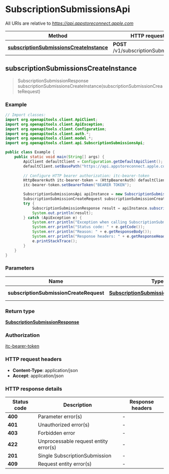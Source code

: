 # SubscriptionSubmissionsApi

All URIs are relative to *https://api.appstoreconnect.apple.com*

| Method | HTTP request | Description |
|------------- | ------------- | -------------|
| [**subscriptionSubmissionsCreateInstance**](SubscriptionSubmissionsApi.md#subscriptionSubmissionsCreateInstance) | **POST** /v1/subscriptionSubmissions |  |



## subscriptionSubmissionsCreateInstance

> SubscriptionSubmissionResponse subscriptionSubmissionsCreateInstance(subscriptionSubmissionCreateRequest)



### Example

```java
// Import classes:
import org.openapitools.client.ApiClient;
import org.openapitools.client.ApiException;
import org.openapitools.client.Configuration;
import org.openapitools.client.auth.*;
import org.openapitools.client.model.*;
import org.openapitools.client.api.SubscriptionSubmissionsApi;

public class Example {
    public static void main(String[] args) {
        ApiClient defaultClient = Configuration.getDefaultApiClient();
        defaultClient.setBasePath("https://api.appstoreconnect.apple.com");
        
        // Configure HTTP bearer authorization: itc-bearer-token
        HttpBearerAuth itc-bearer-token = (HttpBearerAuth) defaultClient.getAuthentication("itc-bearer-token");
        itc-bearer-token.setBearerToken("BEARER TOKEN");

        SubscriptionSubmissionsApi apiInstance = new SubscriptionSubmissionsApi(defaultClient);
        SubscriptionSubmissionCreateRequest subscriptionSubmissionCreateRequest = new SubscriptionSubmissionCreateRequest(); // SubscriptionSubmissionCreateRequest | SubscriptionSubmission representation
        try {
            SubscriptionSubmissionResponse result = apiInstance.subscriptionSubmissionsCreateInstance(subscriptionSubmissionCreateRequest);
            System.out.println(result);
        } catch (ApiException e) {
            System.err.println("Exception when calling SubscriptionSubmissionsApi#subscriptionSubmissionsCreateInstance");
            System.err.println("Status code: " + e.getCode());
            System.err.println("Reason: " + e.getResponseBody());
            System.err.println("Response headers: " + e.getResponseHeaders());
            e.printStackTrace();
        }
    }
}
```

### Parameters


| Name | Type | Description  | Notes |
|------------- | ------------- | ------------- | -------------|
| **subscriptionSubmissionCreateRequest** | [**SubscriptionSubmissionCreateRequest**](SubscriptionSubmissionCreateRequest.md)| SubscriptionSubmission representation | |

### Return type

[**SubscriptionSubmissionResponse**](SubscriptionSubmissionResponse.md)

### Authorization

[itc-bearer-token](../README.md#itc-bearer-token)

### HTTP request headers

- **Content-Type**: application/json
- **Accept**: application/json

### HTTP response details
| Status code | Description | Response headers |
|-------------|-------------|------------------|
| **400** | Parameter error(s) |  -  |
| **401** | Unauthorized error(s) |  -  |
| **403** | Forbidden error |  -  |
| **422** | Unprocessable request entity error(s) |  -  |
| **201** | Single SubscriptionSubmission |  -  |
| **409** | Request entity error(s) |  -  |

